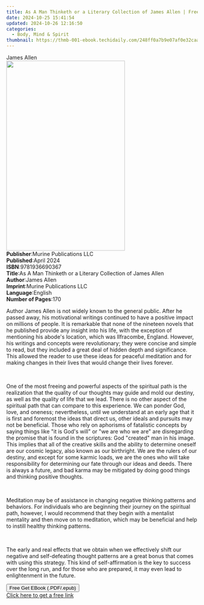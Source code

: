 ```yaml
---
title: As A Man Thinketh or a Literary Collection of James Allen | Free Book
date: 2024-10-25 15:41:54
updated: 2024-10-26 12:16:50
categories:
  - Body, Mind & Spirit
thumbnail: https://thmb-001-ebook.techidaily.com/248ff0a7b9e07af0e32caa646619f524d734dd6393cb6417da0eed8a4ef7b576.jpg
---
```

<main id="book-container">
  <div class="flex flex-col">
    <div class="book-brief flex-1 py-6 px-4 sm:p-6 md:py-10 md:px-8">
      <!-- brief-->
      <div class="book-brief-main">James Allen</div>
    </div>
    <div
      class="book-meta-info flex-1 grid gap-4 col-start-1 col-end-3 row-start-1 sm:mb-6 sm:grid-cols-4 lg:gap-6 lg:col-start-2 lg:row-end-6 lg:row-span-6 lg:mb-0"
    >
      <div
        class="book-meta-info-left place-content-center mt-4 p-4 text-sm leading-6 col-start-2 col-span-2 dark:text-slate-400"
      >
        <img
          class="w-full h-500 object-cover rounded-lg sm:h-255 sm:col-span-2 lg:col-span-full"
          src="https://img-001-ebook.techidaily.com/8d6e47355f7b84248dfc6dcf0f4f78f972615fa1f48156cef5c20030387074b8.jpg"
          alt=""
          width="312"
          height="500"
        />
      </div>
      <div
        class="book-meta-info-right mt-2 col-start-1 row-start-2 col-span-3 self-center"
      >
        <!-- meta data  -->
        <div class="flex flex-col px-4 md:px-8">
          <div class="flex-1">
            <strong>Publisher</strong>:<span class="px-2"
              >Murine Publications LLC</span
            >
          </div>
          <div class="flex-1">
            <strong>Published</strong>:<span class="px-2">April 2024</span>
          </div>
          <div class="flex-1">
            <strong>ISBN</strong>:<span class="px-2">9781936690367</span>
          </div>
          <div class="flex-1">
            <strong>Title</strong>:<span class="px-2"
              >As A Man Thinketh or a Literary Collection of James Allen</span
            >
          </div>
          <div class="flex-1">
            <strong>Author</strong>:<span class="px-2">James Allen</span>
          </div>
          <div class="flex-1">
            <strong>Imprint</strong>:<span class="px-2"
              >Murine Publications LLC</span
            >
          </div>
          <div class="flex-1">
            <strong>Language</strong>:<span class="px-2">English</span>
          </div>
          <div class="flex-1">
            <strong>Number of Pages</strong>:<span class="px-2">170</span>
          </div>
        </div>
      </div>
    </div>
    <div class="book-description flex-1 py-6 px-4 sm:p-6 md:py-10 md:px-8">
      <div class="book-description-main">
        <div accordion-content="" id="description">
          <p>
            Author James Allen is not widely known to the general public. After
            he passed away, his motivational writings continued to have a
            positive impact on millions of people. It is remarkable that none of
            the nineteen novels that he published provide any insight into his
            life, with the exception of mentioning his abode's location, which
            was Ilfracombe, England. However, his writings and concepts were
            revolutionary; they were concise and simple to read, but they
            included a great deal of hidden depth and significance. This allowed
            the reader to use these ideas for peaceful meditation and for making
            changes in their lives that would change their lives forever.
          </p>
          <p><br /></p>
          <p>
            One of the most freeing and powerful aspects of the spiritual path
            is the realization that the quality of our thoughts may guide and
            mold our destiny, as well as the quality of life that we lead. There
            is no other aspect of the spiritual path that can compare to this
            experience. We can ponder God, love, and oneness; nevertheless,
            until we understand at an early age that it is first and foremost
            the ideas that direct us, other ideals and pursuits may not be
            beneficial. Those who rely on aphorisms of fatalistic concepts by
            saying things like "it is God's will" or "we are who we are" are
            disregarding the promise that is found in the scriptures: God
            "created" man in his image. This implies that all of the creative
            skills and the ability to determine oneself are our cosmic legacy,
            also known as our birthright. We are the rulers of our destiny, and
            except for some karmic loads, we are the ones who will take
            responsibility for determining our fate through our ideas and deeds.
            There is always a future, and bad karma may be mitigated by doing
            good things and thinking positive thoughts.
          </p>
          <p><br /></p>
          <p>
            Meditation may be of assistance in changing negative thinking
            patterns and behaviors. For individuals who are beginning their
            journey on the spiritual path, however, I would recommend that they
            begin with a mentalist mentality and then move on to meditation,
            which may be beneficial and help to instill healthy thinking
            patterns.
          </p>
          <p><br /></p>
          <p>
            The early and real effects that we obtain when we effectively shift
            our negative and self-defeating thought patterns are a great bonus
            that comes with using this strategy. This kind of self-affirmation
            is the key to success over the long run, and for those who are
            prepared, it may even lead to enlightenment in the future.
          </p>
        </div>
        <div class="accordion-fader"></div>
      </div>
    </div>
    <div class="book-excerpts flex-1 py-6 px-4 sm:p-6 md:py-10 md:px-8"></div>
    <div
      class="book-about-author flex-1 py-6 px-4 sm:p-6 md:py-10 md:px-8"
    ></div>
    <div class="book-free-get flex-1 py-6 px-4 sm:p-6 md:py-10 md:px-8">
      <button
        id="btn-free-get"
        class="bg-blue-500 hover:bg-blue-700 text-white font-bold py-2 px-4 rounded"
      >
        Free Get EBook (.PDF/.epub)
      </button>
      <div id="countdown-display" class="px-2 text-lg mt-2"></div>
      <a
        id="free-link"
        class="hidden bg-blue-500 hover:bg-blue-700 text-white font-bold py-2 px-4 rounded"
        href="https://www.ebooks.com/en-us/book/211316421/as-a-man-thinketh-or-a-literary-collection-of-james-allen/james-allen/"
        target="_blank"
        >Click here to get a free link</a
      >
    </div>
    <script>
      let countdownTime = 0;
      let countdownInterval = null;
      document
        .getElementById('btn-free-get')
        .addEventListener('click', startCountdown);
      function startCountdown() {
        countdownTime = new Date().getTime() + 60000 * 3;
        countdownInterval = setInterval(updateCountdown, 1000);
        document.getElementById('btn-free-get').disabled = true;
        document
          .getElementById('btn-free-get')
          .classList.add('bg-gray-500', 'cursor-not-allowed');
      }
      function updateCountdown() {
        let currentTime = new Date().getTime();
        let timeLeft = countdownTime - currentTime;
        let secondsLeft = Math.floor(timeLeft / 1000);
        document.getElementById('countdown-display').innerHTML =
          `Remaining time: ${secondsLeft} seconds.`;
        if (secondsLeft <= 0) {
          clearInterval(countdownInterval);
          document.getElementById('btn-free-get').classList.add('hidden');
          document.getElementById('free-link').classList.remove('hidden');
          document.getElementById('countdown-display').innerHTML = '';
        }
      }
    </script>
  </div>
</main>
